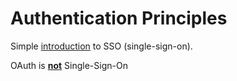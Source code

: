 # Authentication Principles

Simple [introduction](http://merbist.com/2012/04/04/building-and-implementing-a-single-sign-on-solution/) to SSO \(single-sign-on\).

OAuth is [**not**](https://stormpath.com/blog/oauth-is-not-sso) Single-Sign-On

